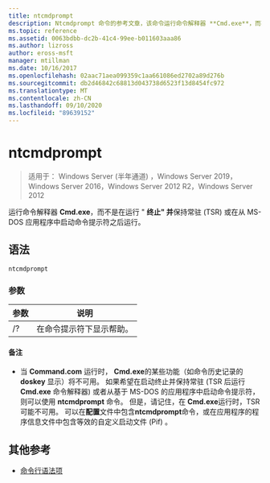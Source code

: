 ```yaml
---
title: ntcmdprompt
description: Ntcmdprompt 命令的参考文章，该命令运行命令解释器 **Cmd.exe**，而不是 **Command.com**，在运行终止并保持常驻 () TSR 后，或在从 MS-DOS 应用程序中启动命令提示符之后运行。
ms.topic: reference
ms.assetid: 0063bdbb-dc2b-41c4-99ee-b011603aaa86
ms.author: lizross
author: eross-msft
manager: mtillman
ms.date: 10/16/2017
ms.openlocfilehash: 02aac71aea099359c1aa661086ed2702a89d276b
ms.sourcegitcommit: db2d46842c68813d043738d6523f13d8454fc972
ms.translationtype: MT
ms.contentlocale: zh-CN
ms.lasthandoff: 09/10/2020
ms.locfileid: "89639152"
---
```

# <a name="ntcmdprompt"></a>ntcmdprompt

> 适用于： Windows Server (半年通道) ，Windows Server 2019，Windows Server 2016，Windows Server 2012 R2，Windows Server 2012

运行命令解释器 **Cmd.exe**，而不是在运行 " **终止" 并**保持常驻 (TSR) 或在从 MS-DOS 应用程序中启动命令提示符之后运行。

## <a name="syntax"></a>语法

```
ntcmdprompt
```

### <a name="parameters"></a>参数

| 参数 | 说明 |
| --------- | ----------- |
| /? | 在命令提示符下显示帮助。 |

#### <a name="remarks"></a>备注

- 当 **Command.com** 运行时， **Cmd.exe**的某些功能（如命令历史记录的 **doskey** 显示）将不可用。 如果希望在启动终止并保持常驻 (TSR 后运行 **Cmd.exe** 命令解释器) 或者从基于 MS-DOS 的应用程序中启动命令提示符，则可以使用 **ntcmdprompt** 命令。 但是，请记住，在 **Cmd.exe**运行时，TSR 可能不可用。 可以在**配置**文件中包含**ntcmdprompt**命令，或在应用程序的程序信息文件中包含等效的自定义启动文件 (Pif) 。

## <a name="additional-references"></a>其他参考

- [命令行语法项](command-line-syntax-key.md)
